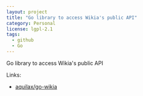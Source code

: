```yaml
---
layout: project
title: "Go library to access Wikia's public API"
category: Personal
license: lgpl-2.1
tags:
  - github
  - Go
---
```


Go library to access Wikia's public API

Links:


* [aquilax/go-wikia](https://github.com/aquilax/go-wikia)
